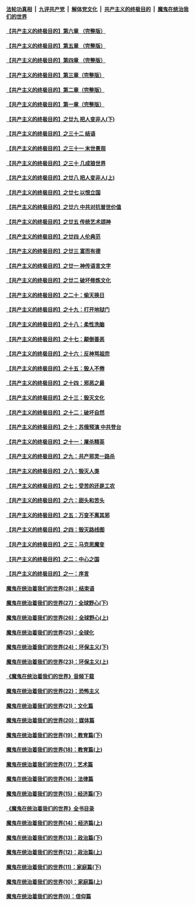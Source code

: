 ####  [法轮功真相](../../../../basic/blob/master/README.md?t=03301330) &nbsp;|&nbsp; [九评共产党](../../../../9ping.md/blob/master/README.md?t=03301330) &nbsp;|&nbsp; [解体党文化](../../../../jtdwh.md/blob/master/README.md?t=03301330)  &nbsp;|&nbsp; [共产主义的终极目的](../../../../gczydzjmd.md/blob/master/README.md?t=03301330) &nbsp;|&nbsp; [魔鬼在统治我们的世界](../../../../mgztzwmdsj.md/blob/master/README.md?t=03301330) 

#### [【共产主义的终极目的】第六章 （完整版）](../pages/nsc422/n11428913.md?t=03301330) 

#### [【共产主义的终极目的】第五章 （完整版）](../pages/nsc422/n11428912.md?t=03301330) 

#### [【共产主义的终极目的】第四章 （完整版）](../pages/nsc422/n11428907.md?t=03301330) 

#### [【共产主义的终极目的】第三章（完整版）](../pages/nsc422/n11428848.md?t=03301330) 

#### [【共产主义的终极目的】第二章（完整版）](../pages/nsc422/n11428831.md?t=03301330) 

#### [【共产主义的终极目的】第一章（完整版）](../pages/nsc422/n11417651.md?t=03301330) 

#### [【共产主义的终极目的】之廿九 把人变非人(下)](../pages/nsc422/n11344140.md?t=03301330) 

#### [【共产主义的终极目的】之三十二 结语](../pages/nsc422/n11360535.md?t=03301330) 

#### [【共产主义的终极目的】之三十一 末世景观](../pages/nsc422/n11351129.md?t=03301330) 

#### [【共产主义的终极目的】之三十 几成狼世界](../pages/nsc422/n11348280.md?t=03301330) 

#### [【共产主义的终极目的】之廿八 把人变非人(上)](../pages/nsc422/n11340492.md?t=03301330) 

#### [【共产主义的终极目的】之廿七 以恨立国](../pages/nsc422/n11336944.md?t=03301330) 

#### [【共产主义的终极目的】之廿六 中共对抗普世价值](../pages/nsc422/n11324785.md?t=03301330) 

#### [【共产主义的终极目的】之廿五 传统艺术颂神](../pages/nsc422/n11296396.md?t=03301330) 

#### [【共产主义的终极目的】之廿四 人伦典范](../pages/nsc422/n11296397.md?t=03301330) 

#### [【共产主义的终极目的】之廿三 富而有德](../pages/nsc422/n11283598.md?t=03301330) 

#### [【共产主义的终极目的】之廿一 神传语言文字](../pages/nsc422/n11263265.md?t=03301330) 

#### [【共产主义的终极目的】之廿二 破坏修炼文化](../pages/nsc422/n11245728.md?t=03301330) 

#### [【共产主义的终极目的】之二十：偷天换日](../pages/nsc422/n11238846.md?t=03301330) 

#### [【共产主义的终极目的】之十九：打开地狱门](../pages/nsc422/n11206376.md?t=03301330) 

#### [【共产主义的终极目的】之十八：柔性洗脑](../pages/nsc422/n11199994.md?t=03301330) 

#### [【共产主义的终极目的】之十七：颠倒善恶](../pages/nsc422/n11179782.md?t=03301330) 

#### [【共产主义的终极目的】之十六：反神骂祖宗](../pages/nsc422/n11166798.md?t=03301330) 

#### [【共产主义的终极目的】之十五：毁人不倦](../pages/nsc422/n11166792.md?t=03301330) 

#### [【共产主义的终极目的】之十四：邪恶之最](../pages/nsc422/n11150249.md?t=03301330) 

#### [【共产主义的终极目的】之十三：毁灭文化](../pages/nsc422/n11135227.md?t=03301330) 

#### [【共产主义的终极目的】之十二：破坏自然](../pages/nsc422/n11135214.md?t=03301330) 

#### [【共产主义的终极目的】之十：苏俄预演 中共登台](../pages/nsc422/n11118424.md?t=03301330) 

#### [【共产主义的终极目的】之十一：屠杀精英](../pages/nsc422/n11118442.md?t=03301330) 

#### [【共产主义的终极目的】之九：共产邪灵一路杀](../pages/nsc422/n11114139.md?t=03301330) 

#### [【共产主义的终极目的】之八：毁灭人类](../pages/nsc422/n11108503.md?t=03301330) 

#### [【共产主义的终极目的】之七：受苦的还是工农](../pages/nsc422/n11101809.md?t=03301330) 

#### [【共产主义的终极目的】之六：甜头和苦头](../pages/nsc422/n11096971.md?t=03301330) 

#### [【共产主义的终极目的】之五：万变不离其邪](../pages/nsc422/n11091285.md?t=03301330) 

#### [【共产主义的终极目的】之四：毁灭路线图](../pages/nsc422/n11086284.md?t=03301330) 

#### [【共产主义的终极目的】之三：马克思魔变](../pages/nsc422/n11061941.md?t=03301330) 

#### [【共产主义的终极目的】之二：中心之国](../pages/nsc422/n11047728.md?t=03301330) 

#### [【共产主义的终极目的】之一：序言](../pages/nsc422/n11086077.md?t=03301330) 

#### [魔鬼在统治着我们的世界(28)：结束语](../pages/nsc422/n10936246.md?t=03301330) 

#### [魔鬼在统治着我们的世界(27)：全球野心(下)](../pages/nsc422/n10928319.md?t=03301330) 

#### [魔鬼在统治着我们的世界(26)：全球野心(上)](../pages/nsc422/n10900318.md?t=03301330) 

#### [魔鬼在统治着我们的世界(25)：全球化](../pages/nsc422/n10788205.md?t=03301330) 

#### [魔鬼在统治着我们的世界(24)：环保主义(下)](../pages/nsc422/n10695307.md?t=03301330) 

#### [魔鬼在统治着我们的世界(23)：环保主义(上)](../pages/nsc422/n10688613.md?t=03301330) 

#### [《魔鬼在统治着我们的世界》音频下载](../pages/nsc422/n10635553.md?t=03301330) 

#### [魔鬼在统治着我们的世界(22)：恐怖主义](../pages/nsc422/n10614727.md?t=03301330) 

#### [魔鬼在统治着我们的世界(21)：文化篇](../pages/nsc422/n10597706.md?t=03301330) 

#### [魔鬼在统治着我们的世界(20)：媒体篇](../pages/nsc422/n10586579.md?t=03301330) 

#### [魔鬼在统治着我们的世界(19)：教育篇(下)](../pages/nsc422/n10564808.md?t=03301330) 

#### [魔鬼在统治着我们的世界(18)：教育篇(上)](../pages/nsc422/n10526970.md?t=03301330) 

#### [魔鬼在统治着我们的世界(17)：艺术篇](../pages/nsc422/n10499093.md?t=03301330) 

#### [魔鬼在统治着我们的世界(16)：法律篇](../pages/nsc422/n10485969.md?t=03301330) 

#### [魔鬼在统治着我们的世界(15)：经济篇(下)](../pages/nsc422/n10469975.md?t=03301330) 

#### [《魔鬼在统治着我们的世界》全书目录](../pages/nsc422/n10464261.md?t=03301330) 

#### [魔鬼在统治着我们的世界(14)：经济篇(上)](../pages/nsc422/n10457370.md?t=03301330) 

#### [魔鬼在统治着我们的世界(13)：政治篇(下)](../pages/nsc422/n10448270.md?t=03301330) 

#### [魔鬼在统治着我们的世界(12)：政治篇(上)](../pages/nsc422/n10444576.md?t=03301330) 

#### [魔鬼在统治着我们的世界(11)：家庭篇(下)](../pages/nsc422/n10440961.md?t=03301330) 

#### [魔鬼在统治着我们的世界(10)：家庭篇(上)](../pages/nsc422/n10435448.md?t=03301330) 

#### [魔鬼在统治着我们的世界(9)：信仰篇](../pages/nsc422/n10432159.md?t=03301330) 

